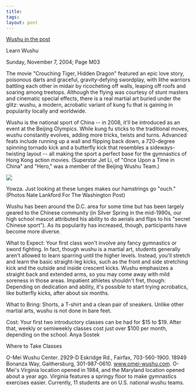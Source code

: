 ```yaml
---
title:  
tags: 
layout: post
---
```

<a href="http://www.washingtonpost.com/wp-dyn/articles/A26740-2004Nov4.html">Wushu in the post</a>







Learn Wushu



Sunday, November 7, 2004; Page M03







The movie "Crouching Tiger, Hidden Dragon" featured an epic love story, poisonous darts and graceful, gravity-defying swordplay, with lithe warriors battling each other in midair by ricocheting off walls, leaping off roofs and soaring among treetops. Although the flying was courtesy of stunt masters and cinematic special effects, there is a real martial art buried under the glitz: wushu, a modern, acrobatic variant of kung fu that is gaining in popularity locally and worldwide.











Wushu is the national sport of China -- in 2008, it'll be introduced as an event at the Beijing Olympics. While kung fu sticks to the traditional moves, wushu constantly evolves, adding more tricks, twists and turns. Advanced feats include running up a wall and flipping back down, a 720-degree spinning tornado kick and a butterfly kick that resembles a sideways-twisting layout -- all making the sport a perfect base for the gymnastics of Hong Kong action movies. (Superstar Jet Li, of "Once Upon a Time in China" and "Hero," was a member of the Beijing Wushu Team.)







<img src="http://photos.fuzzymonk.com/blog/image/595/washpostStephon.jpg" class="center" />



Yowza. Just looking at these lunges makes our hamstrings go "ouch." (Photos Nate Lankford For The Washington Post)











Wushu has been around the D.C. area for some time but has been largely geared to the Chinese community (in Silver Spring in the mid-1990s, our high school mascot attributed his ability to do aerials and flips to his "secret Chinese sport"). As its popularity has increased, though, participants have become more diverse.











What to Expect: Your first class won't involve any fancy gymnastics or sword fighting. In fact, though wushu is a martial art, students generally aren't allowed to learn sparring until the higher levels. Instead, you'll stretch and learn the basic straight-leg kicks, such as the front and side stretching kick and the outside and inside crescent kicks. Wushu emphasizes a straight back and extended arms, so you may come away with mild soreness in those areas. Impatient athletes shouldn't fret, though: Depending on dedication and ability, it's possible to start trying acrobatics, like butterfly kicks, after about six months.











What to Bring: Shorts, a T-shirt and a clean pair of sneakers. Unlike other martial arts, wushu is not done in bare feet.











Cost: Your first two introductory classes can be had for $15 to $19. After that, weekly or semiweekly classes cost just over $100 per month, depending on the school. Anya Sostek











Where to Take Classes











O-Mei Wushu Center. 2929-D Eskridge Rd., Fairfax, 703-560-1900. 18949 Bonanza Way, Gaithersburg, 301-987-0610. www.omei-wushu.com. O-Mei's Virginia location opened in 1984, and the Maryland location opened about a year ago. Virginia features a springy floor to make gymnastics exercises easier. Currently, 11 students are on U.S. national wushu teams.








